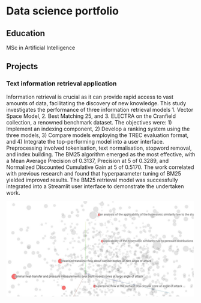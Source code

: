 # Data science portfolio

## Education
MSc in Artificial Intelligence

## Projects

### Text information retrieval application  

Information retrieval is crucial as it can provide rapid access to vast amounts of data, facilitating the discovery of new knowledge. This study investigates the performance of three information retrieval models 1. Vector Space Model, 2. Best Matching 25, and 3. ELECTRA on the Cranfield collection, a renowned benchmark dataset. The objectives were: 1) Implement an indexing component, 2) Develop a ranking system using the three models, 3) Compare models employing the TREC evaluation format, and 4) Integrate the top-performing model into a user interface. Preprocessing involved tokenisation, text normalisation, stopword removal, and index building. The BM25 algorithm emerged as the most effective, with a Mean Average Precision of 0.3137, Precision at 5 of 0.3289, and Normalized Discounted Cumulative Gain at 5 of 0.5170. The work correlated with previous research and found that hyperparameter tuning of BM25 yielded improved results. The BM25 retrieval model was successfully integrated into a Streamlit user interface to demonstrate the undertaken work.

<img src="/assets/embedding_projector.jpg" width="500">
